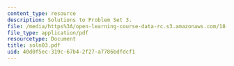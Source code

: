 ```yaml
---
content_type: resource
description: Solutions to Problem Set 3.
file: /media/https%3A/open-learning-course-data-rc.s3.amazonaws.com/18-098-street-fighting-mathematics-january-iap-2008/40d0f5ec319c67b42f27a7786bdfdcf1_soln03.pdf
file_type: application/pdf
resourcetype: Document
title: soln03.pdf
uid: 40d0f5ec-319c-67b4-2f27-a7786bdfdcf1
---
```

